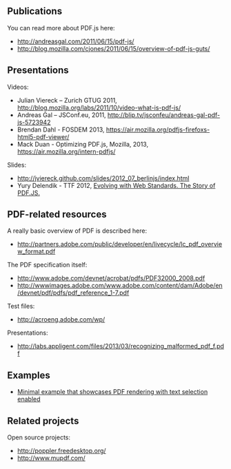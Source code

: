 ## Publications

You can read more about PDF.js here:
+ http://andreasgal.com/2011/06/15/pdf-js/
+ http://blog.mozilla.com/cjones/2011/06/15/overview-of-pdf-js-guts/

## Presentations

Videos:
+ Julian Viereck – Zurich GTUG 2011, http://blog.mozilla.org/labs/2011/10/video-what-is-pdf-js/
+ Andreas Gal – JSConf.eu, 2011, http://blip.tv/jsconfeu/andreas-gal-pdf-js-5723942
+ Brendan Dahl - FOSDEM 2013, https://air.mozilla.org/pdfjs-firefoxs-html5-pdf-viewer/
+ Mack Duan - Optimizing PDF.js, Mozilla, 2013, https://air.mozilla.org/intern-pdfjs/

Slides:
+ http://jviereck.github.com/slides/2012_07_berlinjs/index.html
+ Yury Delendik - TTF 2012, [Evolving with Web Standards. The Story of PDF.JS.](https://people.mozilla.com/~ydelendik/pdfjs-ttf-2012.pdf)

## PDF-related resources

A really basic overview of PDF is described here:
+ http://partners.adobe.com/public/developer/en/livecycle/lc_pdf_overview_format.pdf

The PDF specification itself:
+ http://www.adobe.com/devnet/acrobat/pdfs/PDF32000_2008.pdf
+ http://wwwimages.adobe.com/www.adobe.com/content/dam/Adobe/en/devnet/pdf/pdfs/pdf_reference_1-7.pdf

Test files:
+ http://acroeng.adobe.com/wp/

Presentations:
+ http://labs.appligent.com/files/2013/03/recognizing_malformed_pdf_f.pdf

## Examples

+ [Minimal example that showcases PDF rendering with text selection enabled](http://github.com/mozilla/pdf.js/wiki/Minimal-example-that-showcases-PDF-rendering-with-text-selection-enabled)


## Related projects

Open source projects:
+ http://poppler.freedesktop.org/
+ http://www.mupdf.com/